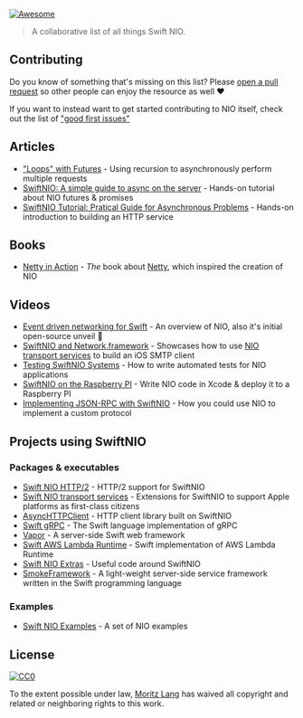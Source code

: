 [![Awesome](https://cdn.rawgit.com/sindresorhus/awesome/d7305f38d29fed78fa85652e3a63e154dd8e8829/media/badge.svg)](https://github.com/sindresorhus/awesome)

> A collaborative list of all things Swift NIO.

## Contributing

Do you know of something that's missing on this list? Please [open a pull request](https://github.com/slashmo/awesome-swift-nio/pulls) so other people can enjoy the resource as well :heart:

If you want to instead want to get started contributing to NIO itself, check out the list of ["good first issues"](https://github.com/apple/swift-nio/labels/good%20first%20issue)

## Articles

- ["Loops" with Futures](https://forums.swift.org/t/loops-with-futures/37216) - Using recursion to asynchronously perform multiple requests
- [SwiftNIO: A simple guide to async on the server](https://www.raywenderlich.com/1124580-swiftnio-a-simple-guide-to-async-on-the-server) - Hands-on tutorial about NIO futures & promises
- [SwiftNIO Tutorial: Pratical Guide for Asynchronous Problems](https://www.raywenderlich.com/8016626-swiftnio-tutorial-practical-guide-for-asynchronous-problems) - Hands-on introduction to building an HTTP service

## Books

- [Netty in Action](https://www.manning.com/books/netty-in-action) - *The* book about [Netty](https://github.com/netty/netty), which inspired the creation of NIO

## Videos

- [Event driven networking for Swift](https://youtu.be/QJ3WG9kRLMo) - An overview of NIO, also it's initial open-source unveil :tada:
- [SwiftNIO and Network.framework](https://youtu.be/M9kEtkhEjQ8) - Showcases how to use [NIO transport services](https://github.com/apple/swift-nio-transport-services) to build an iOS SMTP client
- [Testing SwiftNIO Systems](https://youtu.be/EVhliQJuFP0) - How to write automated tests for NIO applications
- [SwiftNIO on the Raspberry PI](https://youtu.be/FPGf652O90Y) - Write NIO code in Xcode & deploy it to a Raspberry PI
- [Implementing JSON-RPC with SwiftNIO](https://youtu.be/Rlhlc6NaO4w) - How you could use NIO to implement a custom protocol

## Projects using SwiftNIO

### Packages & executables

- [Swift NIO HTTP/2](https://github.com/apple/swift-nio-http2) - HTTP/2 support for SwiftNIO
- [Swift NIO transport services](https://github.com/apple/swift-nio-transport-services) - Extensions for SwiftNIO to support Apple platforms as first-class citizens
- [AsyncHTTPClient](https://github.com/swift-server/async-http-client) - HTTP client library built on SwiftNIO
- [Swift gRPC](https://github.com/grpc/grpc-swift) - The Swift language implementation of gRPC
- [Vapor](https://github.com/vapor/vapor) - A server-side Swift web framework
- [Swift AWS Lambda Runtime](https://github.com/swift-server/swift-aws-lambda-runtime) - Swift implementation of AWS Lambda Runtime
- [Swift NIO Extras](https://github.com/apple/swift-nio-extras) - Useful code around SwiftNIO
- [SmokeFramework](https://github.com/amzn/smoke-framework) - A light-weight server-side service framework written in the Swift programming language

### Examples

- [Swift NIO Examples](https://github.com/apple/swift-nio-examples) - A set of NIO examples

## License

[![CC0](https://i.creativecommons.org/p/zero/1.0/88x31.png)](https://creativecommons.org/publicdomain/zero/1.0/)

To the extent possible under law, [Moritz Lang](https://twitter.com/slashmodev) has waived all copyright and related or neighboring rights to this work.
